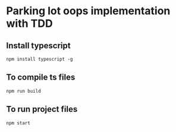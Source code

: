 # Parking lot oops implementation with TDD

## Install typescript
```
npm install typescript -g
```

## To compile ts files
```
npm run build
```

## To run project files
```
npm start
```
